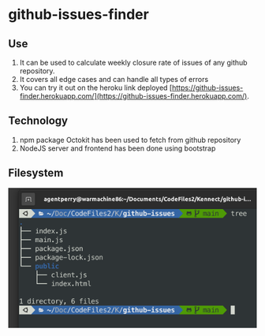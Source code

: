 # github-issues-finder

## Use

1. It can be used to calculate weekly closure rate of issues of any github repository.
2. It covers all edge cases and can handle all types of errors
3. You can try it out on the heroku link deployed [https://github-issues-finder.herokuapp.com/](https://github-issues-finder.herokuapp.com/).

## Technology

1. npm package Octokit has been used to fetch from github repository
2. NodeJS server and frontend has been done using bootstrap

## Filesystem
![photo.png](photo.png)
